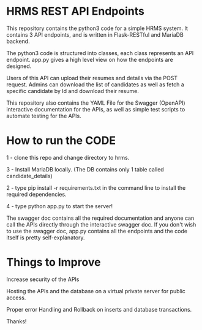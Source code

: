 
# HRMS REST API Endpoints

This repository contains the python3 code for a simple HRMS system. It contains 3 API endpoints, and is written in Flask-RESTful and MariaDB backend.

The python3 code is structured into classes, each class represents an API endpoint. app.py gives a high level view on how the endpoints are designed.

Users of this API can upload their resumes and details via the POST request. Admins can download the list of candidates as well as fetch a specific candidate by Id and download their resume.

This repository also contains the YAML File for the Swagger (OpenAPI) interactive documentation for the APIs, as well as simple test scripts to automate testing for the APIs.

# How to run the CODE

1 - clone this repo and change directory to hrms.

3 - Install MariaDB locally. (The DB contains only 1 table called candidate_details)

2 - type pip install -r requirements.txt in the command line to install the required dependencies.

4 - type python app.py to start the server!

The swagger doc contains all the required documentation and anyone can call the APIs directly through the interactive swagger doc.
If you don't wish to use the swagger doc, app.py contains all the endpoints and the code itself is pretty self-explanatory.

# Things to Improve

Increase security of the APIs

Hosting the APIs and the database on a virtual private server for public access.

Proper error Handling and Rollback on inserts and database transactions.

Thanks!
